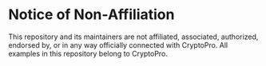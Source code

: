 # Notice of Non-Affiliation

This repository and its maintainers are not affiliated, associated, authorized, endorsed by, or in any way officially connected with CryptoPro. All examples in this repository belong to CryptoPro.